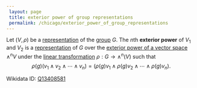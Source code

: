 ```yaml
---
 layout: page
 title: exterior power of group representations
 permalink: /chicago/exterior_power_of_group_representations
---
```

Let $(V,\rho)$ be a [representation](https://mathgloss.github.io/MathGloss/group_representation) of the [group](https://mathgloss.github.io/MathGloss/group) $G$. The $n$th **exterior power** of $V_1$ and $V_2$ is a [representation](https://mathgloss.github.io/MathGloss/#####################representation) of $G$ over the [exterior power of a vector space](https://mathgloss.github.io/MathGloss/exterior_power_of_a_vector_space) $\wedge^nV$ under the [linear transformation](https://mathgloss.github.io/MathGloss/linear_transformation) $\rho:G\to \wedge^n(V)$ such that $$\rho(g)(v_1\wedge v_2\wedge \cdots \wedge v_n) = (\rho(g)v_1\wedge \rho(g)v_2\wedge\cdots\wedge\rho(g)v_n).$$

Wikidata ID: [Q13408581](https://www.wikidata.org/wiki/Q13408581)